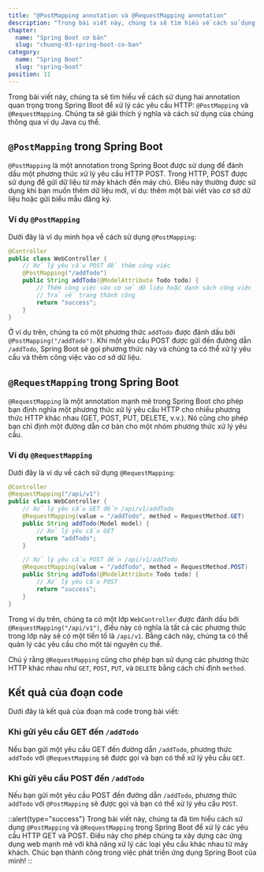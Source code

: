 ```yaml
---
title: "@PostMapping annotation và @RequestMapping annotation"
description: "Trong bài viết này, chúng ta sẽ tìm hiểu về cách sử dụng hai annotation quan trọng trong Spring Boot để xử lý các yêu cầu HTTP: @PostMapping và @RequestMapping"
chapter:
  name: "Spring Boot cơ bản"
  slug: "chuong-03-spring-boot-co-ban"
category:
  name: "Spring Boot"
  slug: "spring-boot"
position: 11
---
```


Trong bài viết này, chúng ta sẽ tìm hiểu về cách sử dụng hai annotation quan trọng trong Spring Boot để xử lý các yêu cầu HTTP: `@PostMapping` và `@RequestMapping`. Chúng ta sẽ giải thích ý nghĩa và cách sử dụng của chúng thông qua ví dụ Java cụ thể.

## `@PostMapping` trong Spring Boot

`@PostMapping` là một annotation trong Spring Boot được sử dụng để đánh dấu một phương thức xử lý yêu cầu HTTP POST. Trong HTTP, POST được sử dụng để gửi dữ liệu từ máy khách đến máy chủ. Điều này thường được sử dụng khi bạn muốn thêm dữ liệu mới, ví dụ: thêm một bài viết vào cơ sở dữ liệu hoặc gửi biểu mẫu đăng ký.

### Ví dụ `@PostMapping`

Dưới đây là ví dụ minh họa về cách sử dụng `@PostMapping`:

```java
@Controller
public class WebController {
    // Xử lý yêu cầu POST để thêm công việc
    @PostMapping("/addTodo")
    public String addTodo(@ModelAttribute Todo todo) {
        // Thêm công việc vào cơ sở dữ liệu hoặc danh sách công việc
        // Trả về trang thành công
        return "success";
    }
}
```

Ở ví dụ trên, chúng ta có một phương thức `addTodo` được đánh dấu bởi `@PostMapping("/addTodo")`. Khi một yêu cầu POST được gửi đến đường dẫn `/addTodo`, Spring Boot sẽ gọi phương thức này và chúng ta có thể xử lý yêu cầu và thêm công việc vào cơ sở dữ liệu.

## `@RequestMapping` trong Spring Boot

`@RequestMapping` là một annotation mạnh mẽ trong Spring Boot cho phép bạn định nghĩa một phương thức xử lý yêu cầu HTTP cho nhiều phương thức HTTP khác nhau (GET, POST, PUT, DELETE, v.v.). Nó cũng cho phép bạn chỉ định một đường dẫn cơ bản cho một nhóm phương thức xử lý yêu cầu.

### Ví dụ `@RequestMapping`

Dưới đây là ví dụ về cách sử dụng `@RequestMapping`:

```java
@Controller
@RequestMapping("/api/v1")
public class WebController {
    // Xử lý yêu cầu GET đến /api/v1/addTodo
    @RequestMapping(value = "/addTodo", method = RequestMethod.GET)
    public String addTodo(Model model) {
        // Xử lý yêu cầu GET
        return "addTodo";
    }

    // Xử lý yêu cầu POST đến /api/v1/addTodo
    @RequestMapping(value = "/addTodo", method = RequestMethod.POST)
    public String addTodo(@ModelAttribute Todo todo) {
        // Xử lý yêu cầu POST
        return "success";
    }
}
```

Trong ví dụ trên, chúng ta có một lớp `WebController` được đánh dấu bởi `@RequestMapping("/api/v1")`, điều này có nghĩa là tất cả các phương thức trong lớp này sẽ có một tiền tố là `/api/v1`. Bằng cách này, chúng ta có thể quản lý các yêu cầu cho một tài nguyên cụ thể.

Chú ý rằng `@RequestMapping` cũng cho phép bạn sử dụng các phương thức HTTP khác nhau như `GET`, `POST`, `PUT`, và `DELETE` bằng cách chỉ định `method`.

## Kết quả của đoạn code

Dưới đây là kết quả của đoạn mã code trong bài viết:

### Khi gửi yêu cầu GET đến `/addTodo`

Nếu bạn gửi một yêu cầu GET đến đường dẫn `/addTodo`, phương thức `addTodo` với `@RequestMapping` sẽ được gọi và bạn có thể xử lý yêu cầu `GET`.

### Khi gửi yêu cầu POST đến `/addTodo`

Nếu bạn gửi một yêu cầu POST đến đường dẫn `/addTodo`, phương thức `addTodo` với `@PostMapping` sẽ được gọi và bạn có thể xử lý yêu cầu `POST`.

::alert{type="success"}
Trong bài viết này, chúng ta đã tìm hiểu cách sử dụng `@PostMapping` và `@RequestMapping` trong Spring Boot để xử lý các yêu cầu HTTP GET và POST. Điều này cho phép chúng ta xây dựng các ứng dụng web mạnh mẽ với khả năng xử lý các loại yêu cầu khác nhau từ máy khách. Chúc bạn thành công trong việc phát triển ứng dụng Spring Boot của mình!
::

